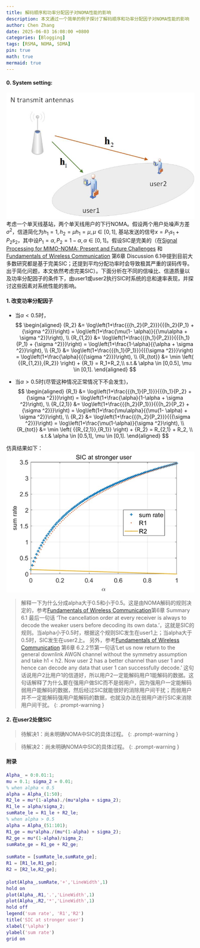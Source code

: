 ```yaml
---
title: 解码顺序和功率分配因子对NOMA性能的影响
description: 本文通过一个简单的例子探讨了解码顺序和功率分配因子对NOMA性能的影响
author: Chen Zhang
date: 2025-06-03 16:08:00 +0800
categories: [Blogging]
tags: [RSMA, NOMA, SDMA]
pin: true
math: true
mermaid: true
---
```


#### 0. System setting:
![System model](../assets/img/NOMAvsRSMA/NOMAvsRSMA.jpg)
考虑一个单天线基站，两个单天线用户的下行NOMA。假设两个用户处噪声方差$\sigma^2$，信道简化为$h_1=1,h_2=\mu h_1= \mu, \mu \in[0,1]$, 基站发送的信号$x=P_1 s_1 + P_2 s_2$，其中设$P_1 = \alpha, P_2 = 1- \alpha, \alpha \in [0,1]$。假设SIC是完美的（在[Signal Processing for MIMO-NOMA: Present and Future Challenges](https://arxiv.org/abs/1802.00754) 和 [Fundamentals of Wireless Communication](https://web.stanford.edu/~dntse/wireless_book.html) 第6章 Discussion 6.1中提到目前大多数研究都是基于完美SIC；还提到平均分配功率时会导致极其严重的误码传导。出于简化问题，本文依然考虑完美SIC）。下面分析在不同的信噪比、信道质量以及功率分配因子的条件下，由user1或user2执行SIC时系统的总和速率表现，并探讨这些因素对系统性能的影响。
#### 1. 改变功率分配因子
- 当$\alpha < 0.5$时，
$$
\begin{aligned}
{R_2} &= \log\left(1+\frac{{{h_2}{P_2}}}{{{h_2}{P_1} + {\sigma ^2}}}\right) = \log\left(1+\frac{\mu(1- \alpha)}{{\mu\alpha + \sigma ^2}}\right), \\
{R_{1,2}} &= \log\left(1+\frac{{{h_1}{P_2}}}{{{h_1}{P_1} + {\sigma ^2}}}\right) = \log\left(1+\frac{1-\alpha}{{\alpha + \sigma ^2}}\right), \\
{R_1} &= \log\left(1+\frac{{{h_1}{P_1}}}{{{\sigma ^2}}}\right) = \log\left(1+\frac{\alpha}{{{\sigma ^2}}}\right), \\
{R_{tot}} &= \min \left( {{R_{1,2}},{R_2}} \right) + {R_1} = R_1+R_2,\\
s.t.& \alpha \in [0,0.5], \mu \in [0,1].
\end{aligned}
$$

- 当$\alpha > 0.5$时(尽管这种情况正常情况下不会发生)，
$$
\begin{aligned}
{R_1} &= \log\left(1+\frac{{{h_1}{P_1}}}{{{h_1}{P_2} + {\sigma ^2}}}\right) = \log\left(1+\frac{\alpha}{1-\alpha + \sigma ^2}\right), \\
{R_{2,1}} &= \log\left(1+\frac{{{h_2}{P_1}}}{{{h_2}{P_2} + {\sigma ^2}}}\right) = \log\left(1+\frac{\mu\alpha}{{\mu(1- \alpha) + \sigma ^2}}\right), \\
{R_2} &= \log\left(1+\frac{{{h_2}{P_2}}}{{{\sigma ^2}}}\right) = \log\left(1+\frac{\mu(1-\alpha)}{\sigma ^2}\right), \\
{R_{tot}} &= \min \left( {{R_{2,1}},{R_1}} \right) + {R_2} = R_{2,1} + R_2, \\
s.t.& \alpha \in [0.5,1], \mu \in [0,1].
\end{aligned}
$$

仿真结果如下：
![System model](../assets/img/SISONOMA/fig1.jpg)
> 解释一下为什么分成alpha大于0.5和小于0.5。这是由NOMA解码的规则决定的，参考[Fundamentals of Wireless Communication](https://web.stanford.edu/~dntse/wireless_book.html)第6章 Summary 6.1 最后一句话 ‘The cancellation order at every receiver is always to decode the weaker users before decoding its own data.’，这就是SIC的规则。当alpha小于0.5时，根据这个规则SIC发生在user1上；当alpha大于0.5时，SIC发生在user2上。
另外，参考[Fundamentals of Wireless Communication](https://web.stanford.edu/~dntse/wireless_book.html) 第6章 6.2.2节第一句话‘Let us now return to the general downlink AWGN channel without the symmetry assumption and take h1 < h2. Now user 2 has a better channel than user 1 and
hence can decode any data that user 1 can successfully decode.’ 这句话说用户2比用户1的信道好，所以用户2一定能解码用户1能解码的数据。这句话解释了为什么要在强用户做SIC而不是弱用户，因为强用户一定能解码弱用户能解码的数据，然后经过SIC就能很好的消除用户间干扰；而弱用户并不一定能解码强用户能解码的数据，也就没办法在弱用户进行SIC来消除用户间干扰。
{: .prompt-warning }

#### 2. 在user2处做SIC


> 待解决1：尚未明确NOMA中SIC的具体过程。
{: .prompt-warning }

> 待解决2：尚未明确NOMA中SIC的具体过程。
{: .prompt-warning }

#### 附录
```matlab
Alpha_ = 0:0.01:1;
mu = 0.1; sigma_2 = 0.01;
% when alpha < 0.5
alpha = Alpha_(1:50);
R2_le = mu*(1-alpha)./(mu*alpha + sigma_2);
R1_le = alpha/sigma_2;
sumRate_le = R1_le + R2_le;
% when alpha > 0.5
alpha = Alpha_(51:101);
R1_ge = mu*alpha./(mu*(1-alpha) + sigma_2);
R2_ge = mu*(1-alpha)/sigma_2;
sumRate_ge = R1_ge + R2_ge;

sumRate = [sumRate_le,sumRate_ge];
R1 = [R1_le,R1_ge];
R2 = [R2_le,R2_ge];

plot(Alpha_,sumRate,'+','LineWidth',1)
hold on
plot(Alpha_,R1,'.','LineWidth',1)
plot(Alpha_,R2,'*','LineWidth',1)
hold off
legend('sum rate', 'R1','R2')
title('SIC at stronger user')
xlabel('\alpha')
ylabel('sum rate')
grid on
```